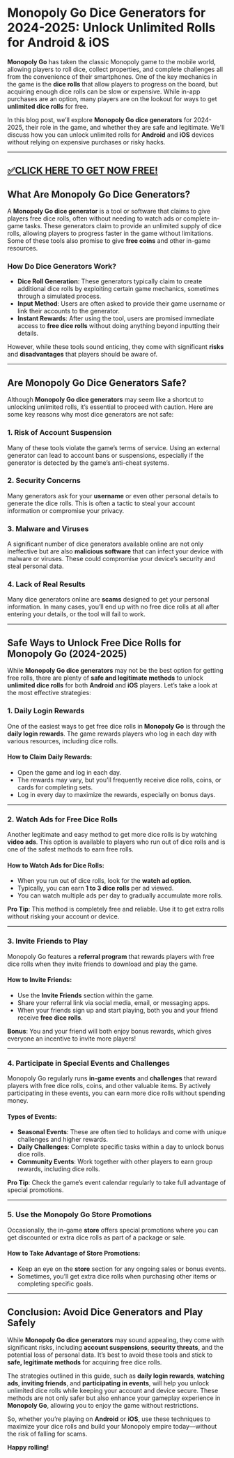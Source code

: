 # Monopoly Go Dice Generators for 2024-2025: Unlock Unlimited Rolls for Android & iOS

**Monopoly Go** has taken the classic Monopoly game to the mobile world, allowing players to roll dice, collect properties, and complete challenges all from the convenience of their smartphones. One of the key mechanics in the game is the **dice rolls** that allow players to progress on the board, but acquiring enough dice rolls can be slow or expensive. While in-app purchases are an option, many players are on the lookout for ways to get **unlimited dice rolls** for free.  

In this blog post, we’ll explore **Monopoly Go dice generators** for 2024-2025, their role in the game, and whether they are safe and legitimate. We'll discuss how you can unlock unlimited rolls for **Android** and **iOS** devices without relying on expensive purchases or risky hacks.

--------------------------------------------
[✅CLICK HERE TO GET NOW FREE!](https://freeforyou.xyz/monopolygodice/)
--------------------------------------------

## **What Are Monopoly Go Dice Generators?**

A **Monopoly Go dice generator** is a tool or software that claims to give players free dice rolls, often without needing to watch ads or complete in-game tasks. These generators claim to provide an unlimited supply of dice rolls, allowing players to progress faster in the game without limitations. Some of these tools also promise to give **free coins** and other in-game resources.

### **How Do Dice Generators Work?**
- **Dice Roll Generation**: These generators typically claim to create additional dice rolls by exploiting certain game mechanics, sometimes through a simulated process.
- **Input Method**: Users are often asked to provide their game username or link their accounts to the generator.
- **Instant Rewards**: After using the tool, users are promised immediate access to **free dice rolls** without doing anything beyond inputting their details.

However, while these tools sound enticing, they come with significant **risks** and **disadvantages** that players should be aware of.

---

## **Are Monopoly Go Dice Generators Safe?**

Although **Monopoly Go dice generators** may seem like a shortcut to unlocking unlimited rolls, it’s essential to proceed with caution. Here are some key reasons why most dice generators are not safe:

### **1. Risk of Account Suspension**
Many of these tools violate the game’s terms of service. Using an external generator can lead to account bans or suspensions, especially if the generator is detected by the game’s anti-cheat systems.

### **2. Security Concerns**
Many generators ask for your **username** or even other personal details to generate the dice rolls. This is often a tactic to steal your account information or compromise your privacy.

### **3. Malware and Viruses**
A significant number of dice generators available online are not only ineffective but are also **malicious software** that can infect your device with malware or viruses. These could compromise your device’s security and steal personal data.

### **4. Lack of Real Results**
Many dice generators online are **scams** designed to get your personal information. In many cases, you’ll end up with no free dice rolls at all after entering your details, or the tool will fail to work.

---

## **Safe Ways to Unlock Free Dice Rolls for Monopoly Go (2024-2025)**

While **Monopoly Go dice generators** may not be the best option for getting free rolls, there are plenty of **safe and legitimate methods** to unlock **unlimited dice rolls** for both **Android** and **iOS** players. Let’s take a look at the most effective strategies:

### **1. Daily Login Rewards**

One of the easiest ways to get free dice rolls in **Monopoly Go** is through the **daily login rewards**. The game rewards players who log in each day with various resources, including dice rolls.  

#### **How to Claim Daily Rewards:**
- Open the game and log in each day.
- The rewards may vary, but you’ll frequently receive dice rolls, coins, or cards for completing sets.
- Log in every day to maximize the rewards, especially on bonus days.

---

### **2. Watch Ads for Free Dice Rolls**

Another legitimate and easy method to get more dice rolls is by watching **video ads**. This option is available to players who run out of dice rolls and is one of the safest methods to earn free rolls.

#### **How to Watch Ads for Dice Rolls:**
- When you run out of dice rolls, look for the **watch ad option**.
- Typically, you can earn **1 to 3 dice rolls** per ad viewed.
- You can watch multiple ads per day to gradually accumulate more rolls.

**Pro Tip**: This method is completely free and reliable. Use it to get extra rolls without risking your account or device.

---

### **3. Invite Friends to Play**

Monopoly Go features a **referral program** that rewards players with free dice rolls when they invite friends to download and play the game.

#### **How to Invite Friends:**
- Use the **Invite Friends** section within the game.
- Share your referral link via social media, email, or messaging apps.
- When your friends sign up and start playing, both you and your friend receive **free dice rolls**.

**Bonus**: You and your friend will both enjoy bonus rewards, which gives everyone an incentive to invite more players!

---

### **4. Participate in Special Events and Challenges**

Monopoly Go regularly runs **in-game events** and **challenges** that reward players with free dice rolls, coins, and other valuable items. By actively participating in these events, you can earn more dice rolls without spending money.

#### **Types of Events:**
- **Seasonal Events**: These are often tied to holidays and come with unique challenges and higher rewards.
- **Daily Challenges**: Complete specific tasks within a day to unlock bonus dice rolls.
- **Community Events**: Work together with other players to earn group rewards, including dice rolls.

**Pro Tip**: Check the game’s event calendar regularly to take full advantage of special promotions.

---

### **5. Use the Monopoly Go Store Promotions**

Occasionally, the in-game **store** offers special promotions where you can get discounted or extra dice rolls as part of a package or sale.

#### **How to Take Advantage of Store Promotions:**
- Keep an eye on the **store** section for any ongoing sales or bonus events.
- Sometimes, you’ll get extra dice rolls when purchasing other items or completing specific goals.

---

## **Conclusion: Avoid Dice Generators and Play Safely**

While **Monopoly Go dice generators** may sound appealing, they come with significant risks, including **account suspensions**, **security threats**, and the potential loss of personal data. It’s best to avoid these tools and stick to **safe, legitimate methods** for acquiring free dice rolls.

The strategies outlined in this guide, such as **daily login rewards**, **watching ads**, **inviting friends**, and **participating in events**, will help you unlock unlimited dice rolls while keeping your account and device secure. These methods are not only safer but also enhance your gameplay experience in **Monopoly Go**, allowing you to enjoy the game without restrictions.

So, whether you’re playing on **Android** or **iOS**, use these techniques to maximize your dice rolls and build your Monopoly empire today—without the risk of falling for scams.

**Happy rolling!**
